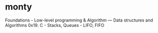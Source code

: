 # monty
Foundations - Low-level programming &amp; Algorithm ― Data structures and Algorithms 0x19. C - Stacks, Queues - LIFO, FIFO
